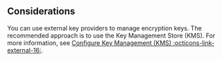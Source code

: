 ## Considerations

You can use external key providers to manage encryption keys. The recommended approach is to use the Key Management Store (KMS).  For more information, see [Configure Key Management (KMS) :octicons-link-external-16:](../global-key-provider-configuration/overview.md).
